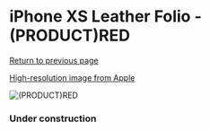# iPhone XS Leather Folio - (PRODUCT)RED

[Return to previous page](/iphone_x)

[High-resolution image from Apple](https://store.storeimages.cdn-apple.com/8756/as-images.apple.com/is/MRWX2?wid=4500&hei=4500&fmt=png)

<div style="width: 384px"><img src="/everysource/MRWX2.png" alt="(PRODUCT)RED"></div>

### Under construction
